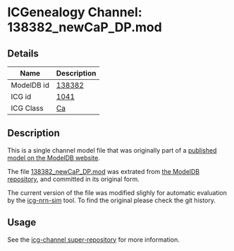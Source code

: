 # ICGenealogy Channel: 138382\_newCaP\_DP.mod

## Details

Name | Description
---- | -----------
ModelDB id | [138382](http://senselab.med.yale.edu/ModelDB/ShowModel.cshtml?model=138382)
ICG id | [1041](http://icg.neurotheory.ox.ac.uk/channels/3/1041)
ICG Class | [Ca](http://icg.neurotheory.ox.ac.uk/channels/3)

## Description

This is a single channel model file that was originally part of a [published model on the ModelDB website](http://senselab.med.yale.edu/ModelDB/ShowModel.cshtml?model=138382).


The file [138382\_newCaP\_DP.mod](138382_newCaP_DP.mod) was extrated from [the ModelDB repository](http://senselab.med.yale.edu/ModelDB/ShowModel.cshtml?model=138382), and committed in its original form.

The current version of the file was modified slighly for automatic evaluation by the [icg-nrn-sim](https://github.com/icgenealogy/icg-nrn-sim) tool. To find the original please check the git history.


## Usage

See the [icg-channel super-repository](https://github.com/icgenealogy/icg-channels) for more information.